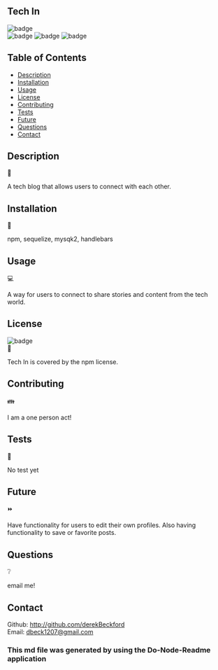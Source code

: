 ## Tech In

  ![badge](https://img.shields.io/badge/license-npm-brightgreen) </br>
  ![badge](https://img.shields.io/tokei/lines/github/derekBeckford/tech-in)
![badge](https://img.shields.io/github/languages/top/derekBeckford/tech-in)
![badge](https://img.shields.io/github/last-commit/derekBeckford/tech-in)

  ## Table of Contents 

  - [Description](#description)
  - [Installation](#installation)
  - [Usage](#usage)
  - [License](#license)
  - [Contributing](#contributing)
  - [Tests](#tests)
  - [Future](#future)
  - [Questions](#questions)
  - [Contact](#contact)

  ## Description   
  📝
  
  A tech blog that allows users to connect with each other. 

  ## Installation 
  🔽
  
  npm, sequelize, mysqk2, handlebars

  ## Usage 
  💻
  
  A way for users to connect to share stories and content from the tech world. 

  ##  License 
  ![badge](https://img.shields.io/badge/license-npm-brightgreen) </br>
  📎
  
  Tech In is covered by the npm license.
  
  ## Contributing 
  👪
  
  I am a one person act!

  ## Tests  
  📝
  
  No test yet
  
  ## Future  
  ⏩
  
  Have functionality for users to edit their own profiles. Also having functionality to save or favorite posts. 

  ## Questions  
  ❔
  
  email me!
  
  ## Contact
  Github: http://github.com/derekBeckford </br>
  Email: dbeck1207@gmail.com


  ### This md file was generated by using the Do-Node-Readme application
